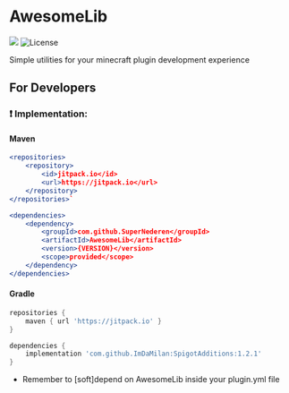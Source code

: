 # AwesomeLib
[![](https://jitpack.io/v/SuperNederen/AwesomeLib.svg)](https://jitpack.io/#SuperNederen/AwesomeLib)
![License](https://img.shields.io/badge/license-MIT-blue.svg)

Simple utilities for your minecraft plugin development experience

## For Developers

### :exclamation: Implementation:

#### Maven
``` apache maven
<repositories>
    <repository>
        <id>jitpack.io</id>
        <url>https://jitpack.io</url>
    </repository>
</repositories>`
```
``` apache maven
<dependencies>
    <dependency>
        <groupId>com.github.SuperNederen</groupId>
        <artifactId>AwesomeLib</artifactId>
        <version>{VERSION}</version>
        <scope>provided</scope>
    </dependency>
</dependencies>
```

#### Gradle

``` gradle
repositories {
	maven { url 'https://jitpack.io' }
}
```
``` gradle
dependencies {
	implementation 'com.github.ImDaMilan:SpigotAdditions:1.2.1'
}
```

* Remember to [soft]depend on AwesomeLib inside your plugin.yml file
